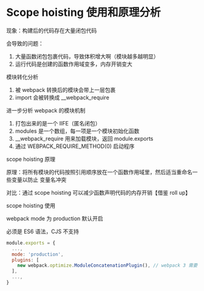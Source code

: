 # Scope hoisting 使用和原理分析

现象：构建后的代码存在大量闭包代码

会导致的问题：
1. 大量函数闭包包裹代码，导致体积增大啊（模块越多越明显）
1. 运行代码是创建的函数作用域变多，内存开销变大

模块转化分析
1. 被 webpack 转换后的模块会带上一层包裹
1. import 会被转换成 __webpack_require

进一步分析 webpack 的模块机制
1. 打包出来的是一个 IIFE（匿名闭包）
1. modules 是一个数组，每一项是一个模块初始化函数
1. __webpack_require 用来加载模块，返回 module.exports
1. 通过 WEBPACK_REQUIRE_METHOD(0) 启动程序

scope hoisting 原理

原理：将所有模块的代码按照引用顺序放在一个函数作用域里，然后适当重命名一些变量以防止
变量名冲突

对比：通过 scope hoisting 可以减少函数声明代码的内存开销【借鉴 roll up】

scope hoisting 使用

webpack mode 为 production 默认开启

必须是 ES6 语法，CJS 不支持

```javascript
module.exports = {
  ...,
  mode: 'production',
  plugins: [
    new webpack.optimize.ModuleConcatenationPlugin(), // webpack 3 需要手动引入
  ],
  ...,
}
```
